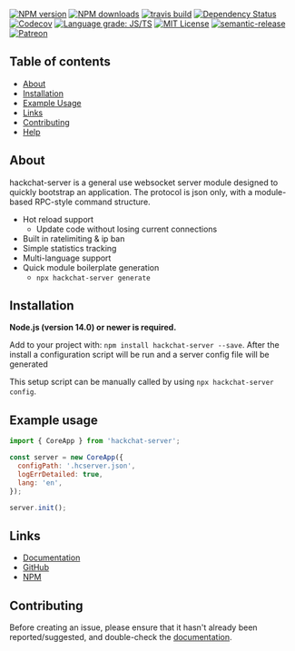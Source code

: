[![NPM version](https://img.shields.io/npm/v/hackchat-server.svg?maxAge=3600)](https://www.npmjs.com/package/hackchat-server)
[![NPM downloads](https://img.shields.io/npm/dt/hackchat-server.svg?maxAge=3600)](https://www.npmjs.com/package/hackchat-server)
[![travis build](https://img.shields.io/travis/marzavec/hackchat-server.svg?style=flat)](https://travis-ci.org/marzavec/hackchat-server)
[![Dependency Status](https://david-dm.org/marzavec/hackchat-server.svg?theme=shields.io)](https://david-dm.org/marzavec/hackchat-server)
[![Codecov](https://img.shields.io/codecov/c/github/marzavec/hackchat-server.svg)](https://app.codecov.io/gh/marzavec/hackchat-server)
[![Language grade: JS/TS](https://img.shields.io/lgtm/grade/javascript/github/marzavec/hackchat-server.svg?logo=lgtm&logoWidth=18)](https://lgtm.com/projects/g/marzavec/hackchat-server/context:javascript)
[![MIT License](https://img.shields.io/github/license/marzavec/hackchat-server.svg?style=flat)](http://opensource.org/licenses/MIT)
[![semantic-release](https://img.shields.io/badge/%20%20%F0%9F%93%A6%F0%9F%9A%80-semantic--release-e10079.svg?style=flat)](https://github.com/semantic-release/semantic-release)
[![Patreon](https://img.shields.io/badge/donate-patreon-orange.svg)](https://www.patreon.com/marzavec)


## Table of contents

- [About](#about)
- [Installation](#installation)
- [Example Usage](#example-usage)
- [Links](#links)
- [Contributing](#contributing)
- [Help](#help)

## About

hackchat-server is a general use websocket server module designed to quickly bootstrap an application. The protocol is json only, with a module-based RPC-style command structure.

- Hot reload support
  - Update code without losing current connections
- Built in ratelimiting & ip ban
- Simple statistics tracking
- Multi-language support
- Quick module boilerplate generation
  - `npx hackchat-server generate`

## Installation

**Node.js (version 14.0) or newer is required.**

Add to your project with: `npm install hackchat-server --save`.
After the install a configuration script will be run and a server config file will be generated

This setup script can be manually called by using `npx hackchat-server config`.

## Example usage

```js
import { CoreApp } from 'hackchat-server';

const server = new CoreApp({
  configPath: '.hcserver.json',
  logErrDetailed: true,
  lang: 'en',
});

server.init();
```

## Links

- [Documentation](https://github.com/hack-chat/hackchat-server)
- [GitHub](https://github.com/hack-chat/hackchat-server)
- [NPM](https://www.npmjs.com/package/hackchat-server)

## Contributing

Before creating an issue, please ensure that it hasn't already been reported/suggested, and double-check the [documentation](https://github.com/hack-chat/hackchat-server).
